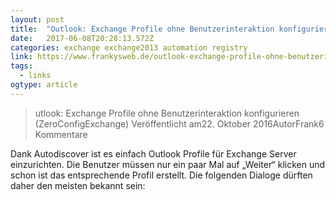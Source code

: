 ```yaml
---
layout: post 
title:  "Outlook: Exchange Profile ohne Benutzerinteraktion konfigurieren (ZeroConfigExchange) - Frankys Web" 
date:   2017-06-08T20:28:13.572Z 
categories: exchange exchange2013 automation registry
link: https://www.frankysweb.de/outlook-exchange-profile-ohne-benutzerinteraktion-konfigurieren/ 
tags:
  - links
ogtype: article 
---
```


> utlook: Exchange Profile ohne Benutzerinteraktion konfigurieren (ZeroConfigExchange)
Veröffentlicht am22. Oktober 2016AutorFrank6 Kommentare

Dank Autodiscover ist es einfach Outlook Profile für Exchange Server einzurichten. Die Benutzer müssen nur ein paar Mal auf „Weiter“ klicken und schon ist das entsprechende Profil erstellt. Die folgenden Dialoge dürften daher den meisten bekannt sein: